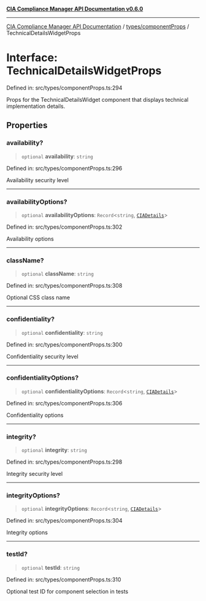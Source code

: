 [**CIA Compliance Manager API Documentation v0.6.0**](../../../README.md)

***

[CIA Compliance Manager API Documentation](../../../modules.md) / [types/componentProps](../README.md) / TechnicalDetailsWidgetProps

# Interface: TechnicalDetailsWidgetProps

Defined in: src/types/componentProps.ts:294

Props for the TechnicalDetailsWidget component that displays technical implementation details.

## Properties

### availability?

> `optional` **availability**: `string`

Defined in: src/types/componentProps.ts:296

Availability security level

***

### availabilityOptions?

> `optional` **availabilityOptions**: `Record`\<`string`, [`CIADetails`](../../cia/interfaces/CIADetails.md)\>

Defined in: src/types/componentProps.ts:302

Availability options

***

### className?

> `optional` **className**: `string`

Defined in: src/types/componentProps.ts:308

Optional CSS class name

***

### confidentiality?

> `optional` **confidentiality**: `string`

Defined in: src/types/componentProps.ts:300

Confidentiality security level

***

### confidentialityOptions?

> `optional` **confidentialityOptions**: `Record`\<`string`, [`CIADetails`](../../cia/interfaces/CIADetails.md)\>

Defined in: src/types/componentProps.ts:306

Confidentiality options

***

### integrity?

> `optional` **integrity**: `string`

Defined in: src/types/componentProps.ts:298

Integrity security level

***

### integrityOptions?

> `optional` **integrityOptions**: `Record`\<`string`, [`CIADetails`](../../cia/interfaces/CIADetails.md)\>

Defined in: src/types/componentProps.ts:304

Integrity options

***

### testId?

> `optional` **testId**: `string`

Defined in: src/types/componentProps.ts:310

Optional test ID for component selection in tests
